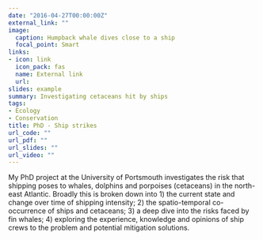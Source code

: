 ```yaml
---
date: "2016-04-27T00:00:00Z"
external_link: ""
image:
  caption: Humpback whale dives close to a ship
  focal_point: Smart
links:
- icon: link
  icon_pack: fas
  name: External link
  url:
slides: example
summary: Investigating cetaceans hit by ships
tags:
- Ecology
- Conservation
title: PhD - Ship strikes
url_code: ""
url_pdf: ""
url_slides: ""
url_video: ""
---
```


My PhD project at the University of Portsmouth investigates the risk that shipping poses to whales, dolphins and porpoises (cetaceans) in the north-east Atlantic. Broadly this is broken down into 1) the current state and change over time of shipping intensity; 2) the spatio-temporal co-occurrence of ships and cetaceans; 3) a deep dive into the risks faced by fin whales; 4) exploring the experience, knowledge and opinions of ship crews to the problem and potential mitigation solutions. 